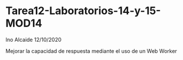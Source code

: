 # Tarea12-Laboratorios-14-y-15-MOD14

Ino Alcaide
12/10/2020

Mejorar la capacidad de respuesta mediante el uso de un Web Worker

